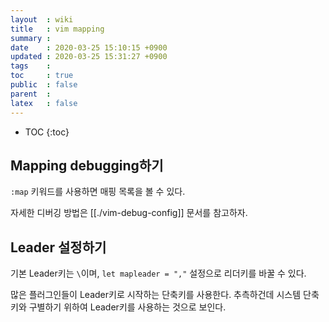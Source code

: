 ```yaml
---
layout  : wiki
title   : vim mapping
summary : 
date    : 2020-03-25 15:10:15 +0900
updated : 2020-03-25 15:31:27 +0900
tags    : 
toc     : true
public  : false
parent  : 
latex   : false
---
```

* TOC
{:toc}

## Mapping debugging하기

`:map` 키워드를 사용하면 매핑 목록을 볼 수 있다. 

자세한 디버깅 방법은 [[./vim-debug-config]] 문서를 참고하자.

## Leader 설정하기

기본 Leader키는 `\`이며, `let mapleader = ","` 설정으로 리더키를 바꿀 수 있다.

많은 플러그인들이 Leader키로 시작하는 단축키를 사용한다.
추측하건데 시스템 단축키와 구별하기 위하여 Leader키를 사용하는 것으로 보인다.

